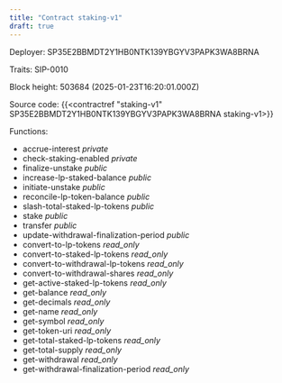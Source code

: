 ```yaml
---
title: "Contract staking-v1"
draft: true
---
```

Deployer: SP35E2BBMDT2Y1HB0NTK139YBGYV3PAPK3WA8BRNA

Traits:
 SIP-0010



Block height: 503684 (2025-01-23T16:20:01.000Z)

Source code: {{<contractref "staking-v1" SP35E2BBMDT2Y1HB0NTK139YBGYV3PAPK3WA8BRNA staking-v1>}}

Functions:

* accrue-interest _private_
* check-staking-enabled _private_
* finalize-unstake _public_
* increase-lp-staked-balance _public_
* initiate-unstake _public_
* reconcile-lp-token-balance _public_
* slash-total-staked-lp-tokens _public_
* stake _public_
* transfer _public_
* update-withdrawal-finalization-period _public_
* convert-to-lp-tokens _read_only_
* convert-to-staked-lp-tokens _read_only_
* convert-to-withdrawal-lp-tokens _read_only_
* convert-to-withdrawal-shares _read_only_
* get-active-staked-lp-tokens _read_only_
* get-balance _read_only_
* get-decimals _read_only_
* get-name _read_only_
* get-symbol _read_only_
* get-token-uri _read_only_
* get-total-staked-lp-tokens _read_only_
* get-total-supply _read_only_
* get-withdrawal _read_only_
* get-withdrawal-finalization-period _read_only_
